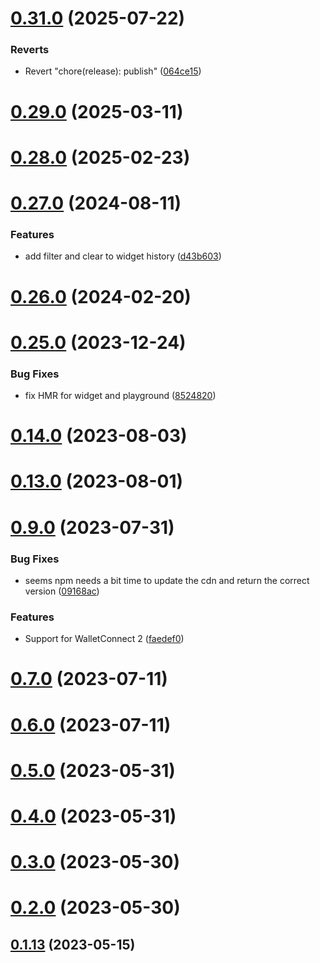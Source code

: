 # [0.31.0](https://github.com/arlert-armin/rango-client/compare/queue-manager-core@0.30.0...queue-manager-core@0.31.0) (2025-07-22)


### Reverts

* Revert "chore(release): publish" ([064ce15](https://github.com/arlert-armin/rango-client/commit/064ce157a2f819856f647f83aeb1c0410542e8d7))



# [0.29.0](https://github.com/rango-exchange/rango-client/compare/queue-manager-core@0.28.0...queue-manager-core@0.29.0) (2025-03-11)



# [0.28.0](https://github.com/rango-exchange/rango-client/compare/queue-manager-core@0.27.0...queue-manager-core@0.28.0) (2025-02-23)



# [0.27.0](https://github.com/rango-exchange/rango-client/compare/queue-manager-core@0.26.0...queue-manager-core@0.27.0) (2024-08-11)


### Features

* add filter and clear to widget history ([d43b603](https://github.com/rango-exchange/rango-client/commit/d43b603462feabf297d5be389fcaa35402d667b5))



# [0.26.0](https://github.com/rango-exchange/rango-client/compare/queue-manager-core@0.25.0...queue-manager-core@0.26.0) (2024-02-20)



# [0.25.0](https://github.com/rango-exchange/rango-client/compare/queue-manager-core@0.23.0...queue-manager-core@0.25.0) (2023-12-24)


### Bug Fixes

* fix HMR for widget and playground ([8524820](https://github.com/rango-exchange/rango-client/commit/8524820f10cf0b8921f3db0c4f620ff98daa4103))



# [0.14.0](https://github.com/rango-exchange/rango-client/compare/queue-manager-core@0.13.0...queue-manager-core@0.14.0) (2023-08-03)



# [0.13.0](https://github.com/rango-exchange/rango-client/compare/queue-manager-core@0.12.0...queue-manager-core@0.13.0) (2023-08-01)



# [0.9.0](https://github.com/rango-exchange/rango-client/compare/queue-manager-core@0.8.0...queue-manager-core@0.9.0) (2023-07-31)


### Bug Fixes

* seems npm needs a bit time to update the cdn and return the correct version ([09168ac](https://github.com/rango-exchange/rango-client/commit/09168acdc3ca400abd2016eebc0c62103edae3a2))


### Features

* Support for WalletConnect 2 ([faedef0](https://github.com/rango-exchange/rango-client/commit/faedef0b5e6fc3c5ef881cbbe4ec05334cc1c910))



# [0.7.0](https://github.com/rango-exchange/rango-client/compare/queue-manager-core@0.6.0...queue-manager-core@0.7.0) (2023-07-11)



# [0.6.0](https://github.com/rango-exchange/rango-client/compare/queue-manager-core@0.5.0...queue-manager-core@0.6.0) (2023-07-11)



# [0.5.0](https://github.com/rango-exchange/rango-client/compare/queue-manager-core@0.4.0...queue-manager-core@0.5.0) (2023-05-31)



# [0.4.0](https://github.com/rango-exchange/rango-client/compare/queue-manager-core@0.3.0...queue-manager-core@0.4.0) (2023-05-31)



# [0.3.0](https://github.com/rango-exchange/rango-client/compare/queue-manager-core@0.2.0...queue-manager-core@0.3.0) (2023-05-30)



# [0.2.0](https://github.com/rango-exchange/rango-client/compare/queue-manager-core@0.1.14...queue-manager-core@0.2.0) (2023-05-30)



## [0.1.13](https://github.com/rango-exchange/rango-client/compare/queue-manager-core@0.1.12...queue-manager-core@0.1.13) (2023-05-15)



